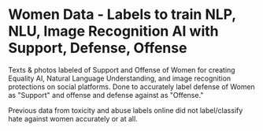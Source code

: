 # Women Data - Labels to train NLP, NLU, Image Recognition AI with Support, Defense, Offense

Texts & photos labeled of Support and Offense of Women for creating Equality AI, Natural Language Understanding, and image recognition protections on social platforms. Done to accurately label defense of Women as "Support" and offense and defense against as "Offense." 

Previous data from toxicity and abuse labels online did not label/classify hate against women accurately or at all. 
